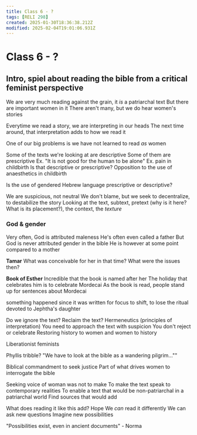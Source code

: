 ```yaml
---
title: Class 6 - ?
tags: [RELI 298]
created: 2025-01-30T18:36:38.212Z
modified: 2025-02-04T19:01:06.931Z
---
```


# Class 6 - ?

## Intro, spiel about reading the bible from a critical feminist perspective
We are very much reading against the grain, it *is* a patriarchal text
But there are important women in it
There aren't many, but we do hear women's stories

Everytime we read a story, we are interpreting in our heads
The next time around, that interpretation adds to how we read it

One of our big problems is we have not learned to read *as* women

Some of the texts we're looking at are descriptive
Some of them are prescriptive
Ex. "It is not good for the human to be alone"
Ex. pain in childbirth
Is that descriptive or prescriptive? Opposition to the use of anaesthetics in childbirth

Is the use of gendered Hebrew language prescriptive or descriptive?

We are suspicious,  not neutral
We don't blame, but we seek to decentralize, to destabilize the story
Looking at the text, subtext, pretext (why is it here? What is its placement?), the context, the *texture*

### God & gender
Very often, God is attributed maleness
He's often even called a father
But God is never attributed gender in the bible
He is however at some point compared to a mother

**Tamar**
What was conceivable for her in that time?
What were the issues then?

**Book of Esther**
Incredible that the book is named after her
The holiday that celebrates him is to celebrate Mordecai
As the book is read, people stand up for sentences about Mordecai

something happened since it was written for focus to shift, to lose the ritual devoted to Jephtha's daughter

Do we ignore the text? Reclaim the text?
Hermeneutics (principles of interpretation)
You need to approach the text with suspicion
You don't reject or celebrate
Restoring history to women and women to history

Liberationist feminists

Phyllis tribble?
"We have to look at the bible as a wandering pilgrim...""

Biblical commandment to seek justice
Part of what drives women to interrogate the bible

Seeking voice of woman was not to make
To make the text speak to contemporary realities
To enable a text that would be non-patriarchal in a patriarchal world
Find sources that would add

What does reading it like this add?
Hope
We *can* read it differently
We can ask new questions
Imagine new possibilities

"Possibilities exist, even in ancient documents" - Norma
